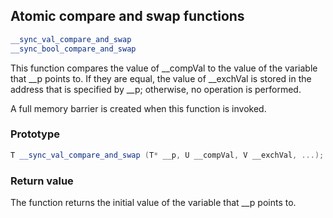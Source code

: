 ## Atomic compare and swap functions

```C++
__sync_val_compare_and_swap
__sync_bool_compare_and_swap
```

This function compares the value of \__compVal to the value of the variable that \__p points to. If they are equal, the value of \__exchVal is stored in the address that is specified by __p; otherwise, no operation is performed.

A full memory barrier is created when this function is invoked.

### Prototype

```C++
T __sync_val_compare_and_swap (T* __p, U __compVal, V __exchVal, ...);
```

### Return value

The function returns the initial value of the variable that \__p points to.
